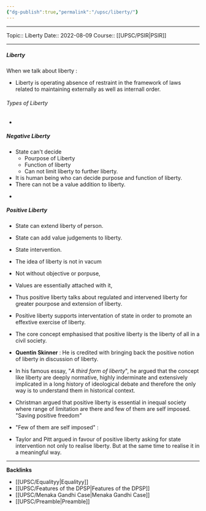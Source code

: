 ```yaml
---
{"dg-publish":true,"permalink":"/upsc/liberty/"}
---
```


----
Topic:: Liberty
Date:: 2022-08-09
Course:: [[UPSC/PSIR\|PSIR]] 

----
##### Liberty
When we talk about liberty :
- Liberty is operating absence of restraint in the framework of laws related to maintaining externally as well as internall order. 

###### Types of Liberty 
- 
<div class="transclusion internal-embed is-loaded"><div class="markdown-embed">



##### Negative Liberty 
- State can't decide 
	- Pourpose of Liberty 
	- Function of liberty 
	- Can not limit liberty to further liberty. 
- It is human being who can decide purpose and function of liberty. 
- There can not be a value addition to liberty. 


</div></div>

- 
<div class="transclusion internal-embed is-loaded"><div class="markdown-embed">



##### Positive Liberty
- State can extend liberty of person. 
- State can add value judgements to liberty. 
- State intervention. 
- The idea of liberty is not in vacum
- Not without objective or porpuse, 
- Values are essentially attached with it,
- Thus positive liberty talks about regulated and intervened liberty for greater pourpose and extension of liberty. 
- Positive liberty supports interventation of state in order to promote an effextive exercise of liberty. 
- The core concept emphasised that positive liberty is the liberty of all in a civil society. 

- **Quentin Skinner** : He is credited with bringing back the positive notion of liberty in discussion of liberty.
- In his famous essay, "*A third form of liberty*", he argued that the concept like liberty are deeply normative, highly inderminate and extensively implicated in a long history of ideological debate and therefore the only way is to understand them in historical context. 
- Christman argued that positive liberty is essential in inequal society where range of limitation are there and few of them are self imposed. "Saving positive freedom"
- "Few of them are self imposed" : 
- Taylor and Pitt argued in favour of positive liberty asking for state intervention not only to realise liberty. But at the same time to realise it in a meaningful way. 



</div></div>


---
**Backlinks**
- [[UPSC/Equalityy\|Equalityy]]
- [[UPSC/Features of the DPSP\|Features of the DPSP]]
- [[UPSC/Menaka Gandhi Case\|Menaka Gandhi Case]]
- [[UPSC/Preamble\|Preamble]]

